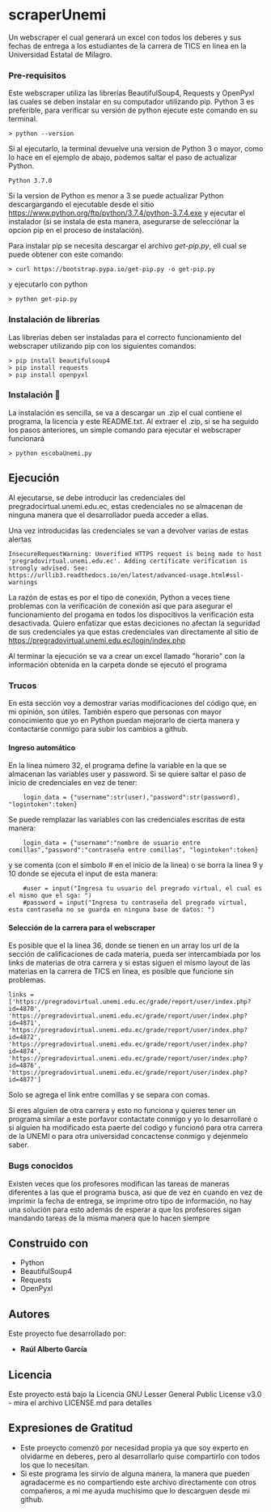 # scraperUnemi
Un webscraper el cual generará un excel con todos los deberes y sus fechas de entrega a los estudiantes de la carrera de TICS en linea en la Universidad Estatal de Milagro.

### Pre-requisitos 

Este webscraper utiliza las librerías BeautifulSoup4, Requests y OpenPyxl las cuales se deben instalar en su computador utilizando pip.
Python 3 es preferible, para verificar su versión de python ejecute este comando en su terminal.
```
> python --version
```
Si al ejecutarlo, la terminal devuelve una version de Python 3 o mayor, como lo hace en el ejemplo de abajo, podemos saltar el paso de actualizar Python.
```
Python 3.7.0 
```
Si la version de Python es menor a 3 se puede actualizar Python descargargando el ejecutable desde el sitio https://www.python.org/ftp/python/3.7.4/python-3.7.4.exe y ejecutar el instalador (si se instala de esta manera, asegurarse de selecciónar la opcion pip en el proceso de instalación).

Para instalar pip se necesita descargar el archivo _get-pip.py_, ell cual se puede obtener con este comando:
```
> curl https://bootstrap.pypa.io/get-pip.py -o get-pip.py
```

y ejecutarlo con python
```
> python get-pip.py
```

### Instalación de librerías
Las librerías deben ser instaladas para el correcto funcionamiento del webscraper utilizando pip con los siguientes comandos:
```
> pip install beautifulsoup4
> pip install requests
> pip install openpyxl
```

### Instalación 🔧

La instalación es sencilla, se va a descargar un .zip el cual contiene el programa, la licencia y este README.txt.
Al extraer el .zip, si se ha seguido los pasos anteriores, un simple comando para ejecutar el webscraper funcionará 

```
> python escobaUnemi.py
```

## Ejecución

Al ejecutarse, se debe introducir las credenciales del pregradocirtual.unemi.edu.ec, estas credenciales no se almacenan de ninguna manera que el desarrollador pueda acceder a ellas.

Una vez introducidas las credenciales se van a devolver varias de estas alertas
```
InsecureRequestWarning: Unverified HTTPS request is being made to host 'pregradovirtual.unemi.edu.ec'. Adding certificate verification is strongly advised. See: https://urllib3.readthedocs.io/en/latest/advanced-usage.html#ssl-warnings
```
La razón de estas es por el tipo de conexión, Python a veces tiene problemas con la verificación de conexión así que para asegurar el funcionamiento del progama en todos los dispocitivos la verificación esta desactivada.
Quiero enfatizar que estas deciciones no afectan la seguridad de sus credenciales ya que estas credenciales van directamente al sitio de https://pregradovirtual.unemi.edu.ec/login/index.php

Al terminar la ejecución se va a crear un excel llamado "horario" con la información obtenida en la carpeta donde se ejecutó el programa 
### Trucos

En esta sección voy a demostrar varias modificaciones del código que, en mi opinión, son útiles. También espero que personas con mayor conocimiento que yo en Python puedan mejorarlo de cierta manera y contactarse conmigo para subir los cambios a github.

#### Ingreso automático 

En la línea número 32, el programa define la variable en la que se almacenan las variables user y password. Si se quiere saltar el paso de inicio de credenciales en vez de tener:
```
    login_data = {"username":str(user),"password":str(password), "logintoken":token}
```

Se puede remplazar las variables con las credenciales escritas de esta manera:
```
    login_data = {"username":"nombre de usuario entre comillas","password":"contraseña entre comillas", "logintoken":token}
```
y se comenta (con el simbolo # en el inicio de la linea) o se borra la linea 9 y 10 donde se ejecuta el input de esta manera:
```
    #user = input("Ingresa tu usuario del pregrado virtual, el cual es el mismo que el sga: ")
    #password = input("Ingresa tu contraseña del pregrado virtual, esta contraseña no se guarda en ninguna base de datos: ")
```

#### Selección de la carrera para el webscraper 

Es posible que el la linea 36, donde se tienen en un array los url de la sección de calificaciones de cada materia, pueda ser intercambiada por los links de materias de otra carrera y si estas siguen el mismo layout de las materias en la carrera de TICS en linea, es posible que funcione sin problemas.
```
links = ['https://pregradovirtual.unemi.edu.ec/grade/report/user/index.php?id=4870', 'https://pregradovirtual.unemi.edu.ec/grade/report/user/index.php?id=4871', 'https://pregradovirtual.unemi.edu.ec/grade/report/user/index.php?id=4872', 'https://pregradovirtual.unemi.edu.ec/grade/report/user/index.php?id=4874', 'https://pregradovirtual.unemi.edu.ec/grade/report/user/index.php?id=4876', 'https://pregradovirtual.unemi.edu.ec/grade/report/user/index.php?id=4877']
```

Solo se agrega el link entre comillas y se separa con comas.

Si eres alguien de otra carrera y esto no funciona y quieres tener un programa similar a este porfavor contactate conmigo y yo lo desarrollaré o si alguien ha modificado esta paerte del codigo y funcionó para otra carrera de la UNEMI o para otra universidad concactense conmigo y dejenmelo saber.


### Bugs conocidos

Existen veces que los profesores modifican las tareas de maneras diferentes a las que el programa busca, asi que de vez en cuando en vez de imprimir la fecha de entrega, se imprime otro tipo de información, no hay una solución para esto además de esperar a que los profesores sigan mandando tareas de la misma manera que lo hacen siempre 

## Construido con 

* Python
* BeautifulSoup4
* Requests
* OpenPyxl

## Autores 

Este proyecto fue desarrollado por:

* **Raúl Alberto García** 

## Licencia

Este proyecto está bajo la Licencia GNU Lesser General Public License v3.0 - mira el archivo LICENSE.md para detalles

## Expresiones de Gratitud 

* Este proeycto comenzó por necesidad propia ya que soy experto en olvidarme en deberes, pero al desarrollarlo quise compartirlo con todos los que lo necesitan.
* Si este programa les sirvio de alguna manera, la manera que pueden agradacerme es no compartiendo este archivo directamente con otros compañeros, a mi me ayuda muchisimo que lo descarguen desde mi github. 

